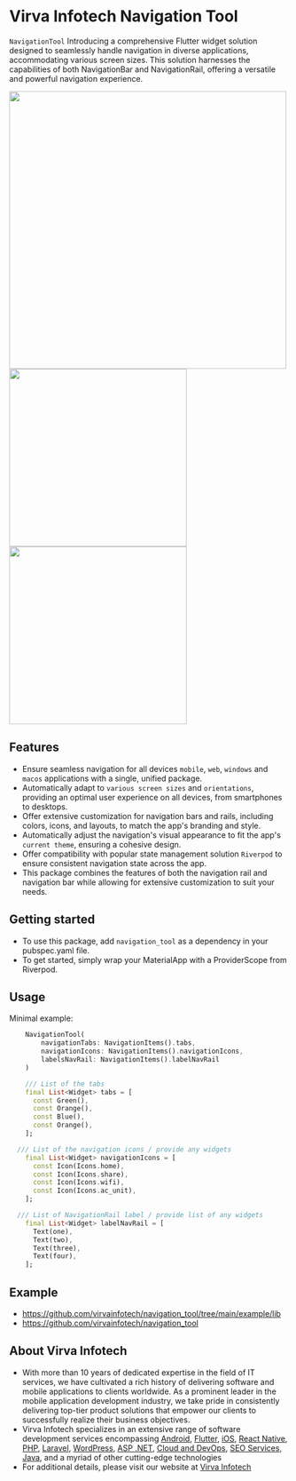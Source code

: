 # Virva Infotech Navigation Tool

`NavigationTool` Introducing a comprehensive Flutter widget solution designed to seamlessly handle navigation in diverse applications, accommodating various screen sizes. This solution harnesses the capabilities of both NavigationBar and NavigationRail, offering a versatile and powerful navigation experience.

<img src="https://github.com/virvainfotech/navigation_tool/assets/72858246/9a40d069-e165-4034-838b-6582c3e937b0" height="500" />
<img src="https://github.com/virvainfotech/navigation_tool/assets/72858246/e669fbe4-e9ec-48c5-9be8-0582b0d95e8d" height="320" />
<img src="https://github.com/virvainfotech/navigation_tool/assets/72858246/32031da0-0e5b-4719-b0b8-cbfc72dc4ee3" height="320" />

## Features

 - Ensure seamless navigation for all devices `mobile`, `web`, `windows` and `macos` applications with a single, unified package.
 - Automatically adapt to `various screen sizes` and `orientations`, providing an optimal user experience on all devices, from smartphones to desktops.
 - Offer extensive customization for navigation bars and rails, including colors, icons, and layouts, to match the app's branding and style.
 - Automatically adjust the navigation's visual appearance to fit the app's `current theme`, ensuring a cohesive design.
 - Offer compatibility with popular state management solution `Riverpod` to ensure consistent navigation state across the app.
 - This package combines the features of both the navigation rail and navigation bar while allowing for extensive customization to suit your needs.

## Getting started

- To use this package, add `navigation_tool` as a dependency in your pubspec.yaml file.
- To get started, simply wrap your MaterialApp with a ProviderScope from Riverpod.

## Usage

Minimal example:

```dart
    NavigationTool(
        navigationTabs: NavigationItems().tabs,
        navigationIcons: NavigationItems().navigationIcons,
        labelsNavRail: NavigationItems().labelNavRail
    )

    /// List of the tabs
    final List<Widget> tabs = [
      const Green(),
      const Orange(),
      const Blue(),
      const Orange(),
    ];

  /// List of the navigation icons / provide any widgets
    final List<Widget> navigationIcons = [
      const Icon(Icons.home),
      const Icon(Icons.share),
      const Icon(Icons.wifi),
      const Icon(Icons.ac_unit),
    ];

  /// List of NavigationRail label / provide list of any widgets
    final List<Widget> labelNavRail = [
      Text(one),
      Text(two),
      Text(three),
      Text(four),
    ];
```

## Example
- https://github.com/virvainfotech/navigation_tool/tree/main/example/lib
- https://github.com/virvainfotech/navigation_tool

## About Virva Infotech

 - With more than 10 years of dedicated expertise in the field of IT services, we have cultivated a rich history of delivering software and mobile applications to clients worldwide. As a prominent leader in the mobile application development industry, we take pride in  consistently delivering top-tier product solutions that empower our clients to successfully realize their business objectives.
 - Virva Infotech specializes in an extensive range of software development services encompassing [Android](https://virvainfotech.com/services/mobile-application-development/), [Flutter](https://virvainfotech.com/services/mobile-application-development/), [iOS](https://virvainfotech.com/services/mobile-application-development/), [React Native](https://virvainfotech.com/services/mobile-application-development/), [PHP](https://virvainfotech.com/services/web-application-development/), [Laravel](https://virvainfotech.com/services/web-application-development/), [WordPress](https://virvainfotech.com/services/web-application-development/), [ASP .NET](https://virvainfotech.com/services/web-application-development/), [Cloud and DevOps](https://virvainfotech.com/services/cloud-development/), [SEO Services](https://virvainfotech.com/services/seo-services/), [Java](https://virvainfotech.com/services/software-development/), and a myriad of other cutting-edge technologies
 - For additional details, please visit our website at [Virva Infotech](https://virvainfotech.com/) 
